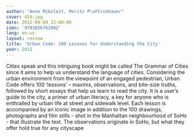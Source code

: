 ```yaml
---
author: "Anne Mikoleit, Moritz P\xFCrckhauer"
cover: 459.jpg
date: 2012-09-09 22:00:00
isbn: '9783856762902'
lang: en-us
layout: review
title: 'Urban Code: 100 Lessons for Understanding the City'
year: 2012
---
```

Cities speak and this intriguing book might be called The Grammar of Cities since it aims to help us understand the language of cities. Considering the urban environment from the viewpoint of an engaged pedestrian, Urban Code offers 100 ‘lessons’ – maxims, observations, and bite-size truths, followed by short essays that help us learn to read the city. It is a user’s guide to the city, a primer of urban literacy, a key for anyone who is enthralled by urban life at street and sidewalk level. Each lesson is accompanied by an iconic image in addition to the 100 drawings, photographs and film stills - shot in the Manhattan neighbourhood of SoHo - that illustrate the text. The observations originate in SoHo, but what they offer hold true for any cityscape
